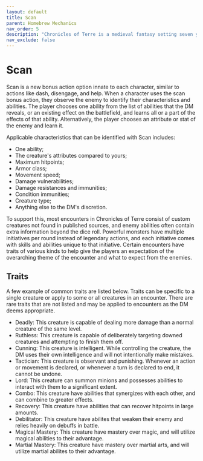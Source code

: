 ```yaml
---
layout: default
title: Scan
parent: Homebrew Mechanics
nav_order: 5
description: "Chronicles of Terre is a medieval fantasy setting seven years in the writing, currently for dungeons & dragons 5th edition."
nav_exclude: false
---
```


# Scan

Scan is a new bonus action option innate to each character, similar to actions like dash, disengage, and help. When a character uses the scan bonus action, they observe the enemy to identify their characteristics and abilities. The player chooses one ability from the list of abilities that the DM reveals, or an existing effect on the battlefield, and learns all or a part of the effects of that ability. Alternatively, the player chooses an attribute or stat of the enemy and learn it.

Applicable characteristics that can be identified with Scan includes:
- One ability;
- The creature's attributes compared to yours;
- Maximum hitpoints;
- Armor class;
- Movement speed;
- Damage vulnerabilities;
- Damage resistances and immunities;
- Condition immunities;
- Creature type;
- Anything else to the DM's discretion.

To support this, most encounters in Chronicles of Terre consist of custom creatures not found in published sources, and enemy abilities often contain extra information beyond the dice roll. Powerful monsters have multiple initiatives per round instead of legendary actions, and each initiative comes with skills and abilities unique to that initiative. Certain encounters have traits of various kinds to help give the players an expectation of the overarching theme of the encounter and what to expect from the enemies.

## Traits

A few example of common traits are listed below. Traits can be specific to a single creature or apply to some or all creatures in an encounter. There are rare traits that are not listed and may be applied to encounters as the DM deems appropriate.

- Deadly: This creature is capable of dealing more damage than a normal creature of the same level.
- Ruthless: This creature is capable of deliberately targeting downed creatures and attempting to finish them off.
- Cunning: This creature is intelligent. While controlling the creature, the DM uses their own intelligence and will not intentionally make mistakes.
- Tactician: This creature is observant and punishing. Whenever an action or movement is declared, or whenever a turn is declared to end, it cannot be undone.
- Lord: This creature can summon minions and possesses abilities to interact with them to a significant extent.
- Combo: This creature have abilities that synergizes with each other, and can combine to greater effects.
- Recovery: This creature have abilities that can recover hitpoints in large amounts.
- Debilitator: This creature have abilites that weaken their enemy and relies heavily on debuffs in battle.
- Magical Mastery: This creature have mastery over magic, and will utilize magical abilities to their advantage.
- Martial Mastery: This creature have mastery over martial arts, and will utilize martial abilites to their advantage.